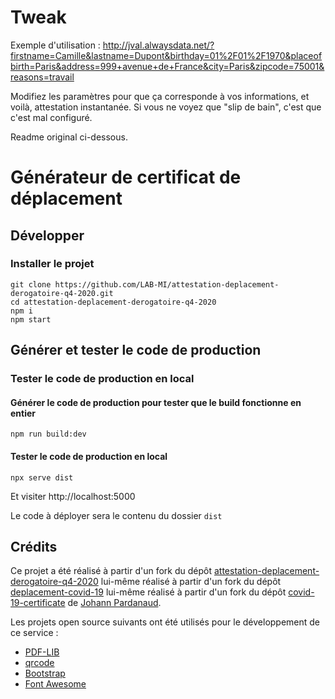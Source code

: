 
# Tweak

Exemple d'utilisation : http://jval.alwaysdata.net/?firstname=Camille&lastname=Dupont&birthday=01%2F01%2F1970&placeofbirth=Paris&address=999+avenue+de+France&city=Paris&zipcode=75001&reasons=travail

Modifiez les paramètres pour que ça corresponde à vos informations, et voilà, attestation instantanée. Si vous ne voyez que "slip de bain", c'est que c'est mal configuré.

Readme original ci-dessous.

# Générateur de certificat de déplacement

## Développer

### Installer le projet

```console
git clone https://github.com/LAB-MI/attestation-deplacement-derogatoire-q4-2020.git
cd attestation-deplacement-derogatoire-q4-2020
npm i
npm start
```

## Générer et tester le code de production

### Tester le code de production en local

#### Générer le code de production pour tester que le build fonctionne en entier

```console
npm run build:dev
```

#### Tester le code de production en local

```console
npx serve dist
```

Et visiter http://localhost:5000

Le code à déployer sera le contenu du dossier `dist`

## Crédits

Ce projet a été réalisé à partir d'un fork du dépôt [attestation-deplacement-derogatoire-q4-2020](https://github.com/LAB-MI/attestation-deplacement-derogatoire-q4-2020) lui-même réalisé à partir d'un fork du dépôt [deplacement-covid-19](https://github.com/nesk/deplacement-covid-19) lui-même réalisé à partir d'un fork du dépôt [covid-19-certificate](https://github.com/nesk/covid-19-certificate) de [Johann Pardanaud](https://github.com/nesk).

Les projets open source suivants ont été utilisés pour le développement de ce
service :

- [PDF-LIB](https://pdf-lib.js.org/)
- [qrcode](https://github.com/soldair/node-qrcode)
- [Bootstrap](https://getbootstrap.com/)
- [Font Awesome](https://fontawesome.com/license)
